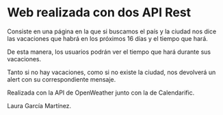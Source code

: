 # Web realizada con dos API Rest 
Consiste en una página en la que si buscamos el país y la ciudad nos dice las vacaciones que habrá en los próximos 16 días y el tiempo que hará. 

De esta manera, los usuarios podrán ver el tiempo que hará durante sus vacaciones.

Tanto si no hay vacaciones, como si no existe la ciudad, nos devolverá un alert con su correspondiente mensaje.

Realizada con la API de OpenWeather junto con la de Calendarific.

Laura García Martínez.

